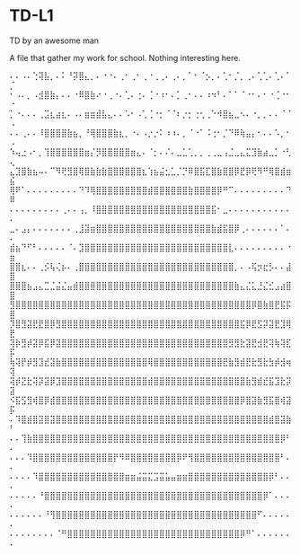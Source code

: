 # TD-L1
TD by an awesome man

A file that gather my work for school. Nothing interesting here.


⠄⠄⠠⠄⢑⢽⣧⡀⠄⠅⠘⡽⣿⣄⡀⠄⠐⠐⠄⢀⠂⢀⠂⢀⠐⢀⢀⠄⢀⠄⡀⠁⠂⠈⡢⡀⠄⢁⠂⡈⡀⢀⠄⢁⢁⠄⢁⠄⠁⡈
⠂⠠⠄⡀⠠⣺⣿⣷⡄⠄⠄⠐⠿⣿⣷⠔⠐⢀⠐⠄⢁⠄⢐⠄⢈⠐⠰⠂⠄⡁⢀⠂⠄⠄⠰⠲⠃⠄⠁⠁⠈⠐⠂⠄⠂⠐⢈⠐⠂⠐
⡁⠐⠄⠄⠄⢀⣩⣆⣴⣆⠄⠠⠄⣶⣶⣾⣧⣄⠄⠄⠡⠂⠠⢁⢈⠐⡂⠈⠈⠆⡐⡂⢐⢂⢀⠑⠺⣿⣦⣀⠢⠄⠐⡀⡀⠄⠄⠈⠈⠠
⠄⠄⢀⠄⠄⠸⣿⣿⣿⣿⣷⣦⡀⠘⢿⣿⣿⣿⣷⣆⡀⠐⠄⠠⡐⡐⠅⠰⠰⠄⡀⠈⠐⠁⠨⢐⠂⡈⠙⠿⢷⣤⡄⠂⠄⠄⠡⡀⠂⠠
⠱⢤⣐⠠⠂⡀⢹⣿⣿⣿⣿⣿⣿⣶⡌⡻⣿⣿⣿⣿⣿⣶⣄⠄⠈⡂⠄⠌⠄⣀⣁⢁⡀⡀⢀⢀⣀⢠⣈⣀⣄⣍⣹⣷⣴⣀⡁⠐⢃⢄
⣄⣹⣿⣷⣦⠤⠄⠉⠻⢟⣻⣿⢿⣿⣷⣷⣷⣿⣿⣿⣿⣿⣿⣆⢱⣦⣬⣂⣁⡈⡙⠿⣿⣯⣏⣿⣷⣿⣿⡿⣟⡿⢟⠻⠛⢿⣿⣾⣶⣮
⢿⠟⠁⠄⠄⠄⠄⠄⠄⠄⠄⠄⠙⠹⢿⣿⣿⣿⣿⣿⣿⣿⣿⣿⣾⣿⣿⣿⣿⣿⣿⣷⣿⣿⣿⣿⡿⠛⠉⠄⠄⠄⠄⠄⠄⠄⠄⠄⠙⠿
⠄⠄⠄⠄⠄⠄⠄⠄⠄⢀⠄⠄⢠⡀⠸⣿⣿⣿⣿⣿⣿⣿⣿⣿⣿⣿⣿⣿⣿⣿⣿⣿⣿⣿⣿⣯⠂⣀⠄⠄⠄⠄⠄⠄⠄⠄⠄⠄⠄⠄
⣀⠄⣠⡄⠄⠄⠄⠄⠄⠄⠄⢀⣸⣽⣶⣿⣿⣿⣿⣿⣿⣿⣿⣿⣿⣿⣿⣿⣿⣿⣿⣿⣿⣿⣿⣷⣾⣯⣿⡿⢀⠄⠄⠄⠄⠄⠄⠁⠄⠄
⣾⣦⠙⠋⠃⠄⠄⠄⠄⠄⠈⠄⣹⣿⣿⣿⣿⣿⣿⣿⣿⣿⣿⣿⣿⣿⣿⣿⣿⣿⣿⣿⣿⣿⣿⣿⣿⣿⣇⠄⠄⠄⠄⠄⠄⠄⠄⠄⠐⣶
⣿⣿⣆⠄⠄⢀⡪⢧⢌⡦⠄⢀⣿⣿⣿⣿⣿⣿⣿⣿⣿⣿⣿⣿⣿⣿⣿⣿⣿⣿⣿⣿⣿⣿⣿⣿⣿⣿⣿⡀⠄⠠⢯⡲⣖⡣⠄⠄⣼⣿
⣿⣿⣿⣦⣠⣄⣉⣈⣬⣌⣤⣾⣿⣿⣿⣿⣿⣿⣿⣿⣿⣿⣿⣿⣿⣿⣿⣿⣿⣿⣿⣿⣿⣿⣿⣿⣿⣿⣿⣷⣄⣌⣅⣘⣌⣊⣠⣴⣿⣿
⣻⣿⣿⣿⣿⣿⣿⣿⣿⣿⣿⣿⣿⣿⣿⣿⣿⣿⣿⣿⣿⣿⣿⣿⣿⣿⣿⣿⣿⣿⣿⣿⣿⣿⣿⣿⣿⣿⣿⣿⣿⣿⡿⣿⣷⣿⣟⣯⡯⣿
⡹⣿⣻⣽⣟⣟⣿⡿⣻⣿⣿⣿⣿⣿⣿⣿⣿⣿⣿⣿⣿⣿⣿⣿⣿⣿⣿⣿⣿⣿⣿⣿⣿⣿⣿⣿⣿⣿⣿⣿⣯⡿⣟⣫⡽⣽⣟⣹⢿⣟
⢽⡷⣻⡾⣽⡿⣯⡿⣽⣿⣿⣿⣿⣿⣿⣿⣿⣿⣿⣿⣿⣿⣿⣿⣿⣿⣿⣿⣿⣿⣿⣿⣿⣿⣿⣿⣿⣿⣻⣻⣗⣽⣟⣺⣟⢽⢷⢽⣏⡯
⢷⢽⡟⡾⣻⣹⣞⣽⣷⣿⣿⣿⣿⣿⣿⣿⣿⣿⣿⣿⣿⣿⣿⣿⢿⣿⣿⣿⣿⣿⣿⣿⣿⣿⣿⣿⣿⣟⣷⣻⣾⣟⣗⣻⣗⣳⡾⣺⢶⢽
⢽⡾⣝⣗⢽⡽⣽⡿⣹⣿⣿⣿⣿⣿⣿⣿⣿⣿⣿⣿⣿⣿⣿⣿⣾⣿⣿⣿⣿⣿⣿⣿⣿⣿⣿⣿⣿⣿⣿⣿⣿⣷⣻⣾⣞⣯⣹⣗⡽⣽
⠪⣯⣫⣻⢾⣿⡿⣾⣿⣿⣿⣿⣿⣿⣿⣿⣿⣿⣿⣿⣿⣿⣿⣿⣿⣿⣿⣿⣿⣿⣿⣿⣿⣿⣿⣿⣿⣿⣿⣿⡿⣿⣽⣷⣻⣯⣿⢾⣽⡯
⠄⠹⣿⣾⣿⣽⣿⣽⣿⣿⣿⣿⣿⣿⣿⣿⣿⣿⣿⣿⣿⣿⣿⣿⣿⣿⣿⣿⣿⣿⣿⣿⣿⣿⣿⣿⣿⣿⣿⣿⣿⣿⣿⣿⣿⣾⣿⣽⣷⠃
⠄⠄⢹⣷⣿⣿⣿⣿⣿⣿⣿⣿⣿⣿⣿⣿⣿⣿⣿⣿⣿⣿⣿⣿⣿⣿⣿⣿⣿⣿⣿⣿⣿⣿⣿⣿⣿⣿⣿⣿⣿⣿⣿⣿⣿⣿⣿⡿⠃⠄
⠄⠄⠄⠹⣿⣿⣿⣿⣿⣿⣿⣿⣿⣿⣿⣿⣿⣿⡟⠻⠿⣿⣿⣿⣿⣿⣿⣿⣿⡿⠟⢻⣿⣿⣿⣿⣿⣿⣿⣿⣿⣿⣿⣿⣿⣿⣿⠃⠄⠄
⠄⠄⠄⠄⠹⣿⣿⣿⣿⣿⣿⣿⣿⣿⣿⣿⣿⣿⣿⣿⣶⣶⣬⣭⣍⣩⣭⣥⣤⣶⣶⣿⣿⣿⣿⣿⣿⣿⣿⣿⣿⣿⣿⣿⣿⡿⠃⠄⠄⠄
⠄⠄⠄⠄⠄⠘⣿⣿⣿⣿⣿⣿⣿⣿⣿⣿⣿⣿⣿⣿⣿⣿⣿⣿⣿⣿⣿⣿⣿⣿⣿⣿⣿⣿⣿⣿⣿⣿⣿⣿⣿⣿⣿⣿⡿⠁⠄⠄⠄⠄
⠄⠄⠄⠄⠄⠄⠘⢻⣿⣿⣿⣿⣿⣿⣿⣿⣿⣿⣿⣿⣿⣿⣿⣿⣿⣿⣿⣿⣿⣿⣿⣿⣿⣿⣿⣿⣿⣿⣿⣿⣿⣿⣿⠋⠄⠄⠄⠄⠄⠄
⠄⠄⠄⠄⠄⠄⠄⠄⠈⠛⣿⣿⣿⣿⣿⣿⣿⣿⣿⣿⣿⣿⣿⣿⣿⣿⣿⣿⣿⣿⣿⣿⣿⣿⣿⣿⣿⣿⣿⣿⡿⠛⠁⠄⠄⠄⠄⠄⠄⠄




